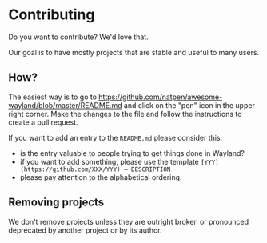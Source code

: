 # Contributing

Do you want to contribute? We'd love that.

Our goal is to have mostly projects that are stable and useful to many users.

## How?

The easiest way is to go to https://github.com/natpen/awesome-wayland/blob/master/README.md and click on the "pen" icon in the upper right corner. Make the changes to the file and follow the instructions to create a pull request.

If you want to add an entry to the `README.md` please consider this:

- is the entry valuable to people trying to get things done in Wayland?
- if you want to add something, please use the template `[YYY](https://github.com/XXX/YYY) — DESCRIPTION`
- please pay attention to the alphabetical ordering.


## Removing projects

We don't remove projects unless they are outright broken or pronounced deprecated by another project or by its author.
